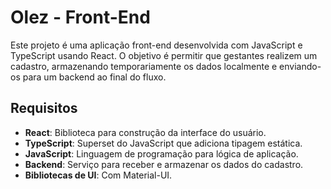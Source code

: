 # Olez - Front-End

Este projeto é uma aplicação front-end desenvolvida com JavaScript e TypeScript usando React. O objetivo é permitir que gestantes realizem um cadastro, armazenando temporariamente os dados localmente e enviando-os para um backend ao final do fluxo.

## Requisitos

- **React**: Biblioteca para construção da interface do usuário.
- **TypeScript**: Superset do JavaScript que adiciona tipagem estática.
- **JavaScript**: Linguagem de programação para lógica de aplicação.
- **Backend**: Serviço para receber e armazenar os dados do cadastro.
- **Bibliotecas de UI**: Com Material-UI.



